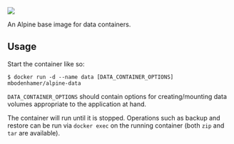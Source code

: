 [![](https://travis-ci.org/mbodenhamer/docker-alpine-data.svg?branch=master)](https://travis-ci.org/mbodenhamer/docker-alpine-data)

An Alpine base image for data containers.

## Usage

Start the container like so:

    $ docker run -d --name data [DATA_CONTAINER_OPTIONS] mbodenhamer/alpine-data

`DATA_CONTAINER_OPTIONS` should contain options for creating/mounting data volumes appropriate to the application at hand.

The container will run until it is stopped. Operations such as backup and restore can be run via `docker exec` on the running container (both `zip` and `tar` are available).


